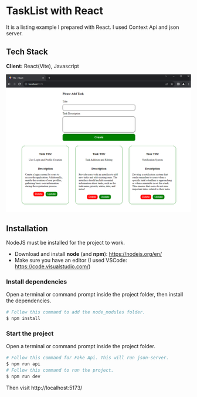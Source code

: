 # TaskList with React

It is a listing example I prepared with React. I used Context Api and json server.

## Tech Stack

**Client:** React(Vite), Javascript

![alt text](public/screenshots/ss.png?raw=true)

## Installation

NodeJS must be installed for the project to work.

- Download and install **node** (and **npm**): https://nodejs.org/en/
- Make sure you have an editor (I used VSCode: https://code.visualstudio.com/)

### Install dependencies

Open a terminal or command prompt inside the project folder, then install the dependencies.

```Bash
# Follow this command to add the node_modules folder.
$ npm install
```

### Start the project

Open a terminal or command prompt inside the project folder.

```Bash
# Follow this command for Fake Api. This will run json-server.
$ npm run api
# Follow this command to run the project.
$ npm run dev
```

Then visit http://localhost:5173/
